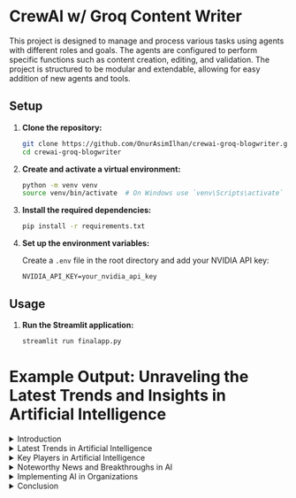 # CrewAI w/ Groq Content Writer
This project is designed to manage and process various tasks using agents with different roles and goals. The agents are configured to perform specific functions such as content creation, editing, and validation. The project is structured to be modular and extendable, allowing for easy addition of new agents and tools.

## Setup

1. **Clone the repository:**

    ```sh
    git clone https://github.com/OnurAsimIlhan/crewai-groq-blogwriter.git
    cd crewai-groq-blogwriter
    ```

2. **Create and activate a virtual environment:**

    ```sh
    python -m venv venv
    source venv/bin/activate  # On Windows use `venv\Scripts\activate`
    ```

3. **Install the required dependencies:**

    ```sh
    pip install -r requirements.txt
    ```

4. **Set up the environment variables:**

    Create a `.env` file in the root directory and add your NVIDIA API key:

    ```env
    NVIDIA_API_KEY=your_nvidia_api_key
    ```

## Usage

1. **Run the Streamlit application:**

    ```sh
    streamlit run finalapp.py
    ```

# Example Output: Unraveling the Latest Trends and Insights in Artificial Intelligence

<details close>
<summary>Introduction</summary>

Artificial Intelligence (AI) has revolutionized the way we live, work, and interact with each other. From virtual assistants like Siri and Alexa to self-driving cars and personalized medicine, AI has become an integral part of our daily lives. However, with new breakthroughs and advancements emerging every day, it can be overwhelming to stay updated on the latest AI trends and developments. In this post, we'll delve into the latest insights and trends in AI, explore the key players and their contributions, and discuss the challenges and opportunities of implementing AI in organizations.

To fully grasp the potential of AI, it's essential to understand the latest advancements and trends in this rapidly evolving field. This post aims to provide an overview of the current state of AI, highlighting the key trends, players, and challenges in the industry.
</details>

<details close>
<summary>Latest Trends in Artificial Intelligence</summary>

### Natural Language Processing (NLP) and its Applications

NLP has seen significant advancements in recent years, enabling computers to understand, interpret, and generate human language. Applications of NLP range from chatbots and virtual assistants to sentiment analysis and language translation. With the rise of voice-based interfaces, NLP is playing a crucial role in shaping the future of human-computer interaction. For instance, NLP-powered chatbots are now capable of handling complex customer inquiries, freeing up human customer support agents to focus on more critical tasks.

The ability of computers to understand human language has far-reaching implications, from improving customer service to enhancing language translation. As NLP continues to advance, we can expect to see even more innovative applications in the future.

### Computer Vision and its Role in Image Recognition and Object Detection

Computer Vision has enabled machines to see and interpret visual data from images and videos. Applications include facial recognition, object detection, and image classification. Computer Vision is also driving innovation in areas like autonomous vehicles, surveillance systems, and medical imaging. For example, Computer Vision-powered systems are now capable of detecting cancerous tumors from medical images with unprecedented accuracy.

The ability of machines to see and interpret visual data has opened up new possibilities in fields like healthcare, transportation, and security. As Computer Vision continues to advance, we can expect to see even more innovative applications in the future.

### Deep Learning and its Impact on AI Research and Development

Deep Learning, a subset of Machine Learning, has revolutionized AI research and development. By enabling machines to learn from complex data, Deep Learning has led to breakthroughs in areas like speech recognition, image recognition, and natural language processing. For instance, Deep Learning-powered systems are now capable of recognizing and generating human speech with unprecedented accuracy.

The ability of machines to learn from complex data has far-reaching implications, from improving speech recognition to enhancing image classification. As Deep Learning continues to advance, we can expect to see even more innovative applications in the future.

### Edge AI and its Potential in IoT and Real-time Processing

Edge AI is a new paradigm that enables AI processing at the edge of the network, reducing latency and enhancing real-time decision-making. With the proliferation of IoT devices, Edge AI is poised to play a critical role in applications like autonomous vehicles, smart cities, and industrial automation. For instance, Edge AI-powered systems are now capable of processing real-time data from IoT devices, enabling faster and more accurate decision-making.

The ability of machines to process data in real-time has far-reaching implications, from improving industrial automation to enhancing smart city infrastructure. As Edge AI continues to advance, we can expect to see even more innovative applications in the future.
</details>

<details close>
<summary>Key Players in Artificial Intelligence</summary>

### Tech Giants: Google, Amazon, Microsoft, and Facebook

The tech giants are driving innovation in AI research and development, investing heavily in talent acquisition, and applying AI across their products and services. From Google's AlphaGo to Amazon's Alexa, these companies are pushing the boundaries of AI applications. For instance, Google's AI-powered search engine is now capable of understanding complex natural language queries, providing more accurate search results.

The tech giants are playing a critical role in advancing AI research and development, driving innovation in areas like NLP, Computer Vision, and Deep Learning.

### AI Startups: NVIDIA, DeepMind, and Vicarious

AI startups are driving innovation in areas like GPU acceleration, Deep Learning, and cognitive computing. These startups are often at the forefront of AI research, developing new algorithms and applying AI to complex problems. For instance, NVIDIA's AI-powered GPU accelerators are now capable of processing complex AI workloads with unprecedented speed and accuracy.

AI startups are playing a critical role in advancing AI research and development, driving innovation in areas like GPU acceleration and cognitive computing.

### Research Institutions: MIT, Stanford, and Carnegie Mellon

Research institutions are playing a critical role in advancing AI research, publishing papers, and developing new algorithms. These institutions are often at the forefront of AI innovation, driving breakthroughs in areas like robotics, computer vision, and natural language processing. For instance, researchers at MIT are now developing AI-powered robots that can learn from human feedback, enabling more accurate and efficient robotic assembly.

Research institutions are driving innovation in AI research, publishing papers, and developing new algorithms that are pushing the boundaries of AI applications.
</details>

<details close>
<summary>Noteworthy News and Breakthroughs in AI</summary>

### Recent Advancements in AI-powered Healthcare and Medicine

AI is transforming healthcare and medicine, enabling personalized medicine, disease diagnosis, and treatment planning. Recent breakthroughs include AI-powered diagnosis of breast cancer, diabetic retinopathy, and cardiovascular disease. For instance, AI-powered systems are now capable of detecting breast cancer from mammography images with unprecedented accuracy, enabling earlier diagnosis and treatment.

The ability of AI to improve healthcare outcomes has far-reaching implications, from enhancing disease diagnosis to improving treatment planning.

### AI's Role in Climate Change and Environmental Sustainability

AI is being applied to address some of the world's most pressing environmental challenges, including climate change, deforestation, and wildlife conservation. From monitoring climate patterns to optimizing renewable energy sources, AI is playing a critical role in driving sustainability. For instance, AI-powered systems are now capable of monitoring climate patterns, enabling more accurate weather forecasting and climate modeling.

The ability of AI to address environmental challenges has far-reaching implications, from enhancing climate modeling to optimizing renewable energy sources.

### The Ethics and Bias in AI Decision-Making

As AI becomes more pervasive, concerns around ethics and bias are growing. From biased algorithms to lack of transparency, AI decision-making is facing intense scrutiny. It's essential to address these concerns to ensure AI is developed and applied responsibly. For instance, companies are now developing AI-powered systems that are transparent, explainable, and unbiased, enabling more trustworthy AI decision-making.

The ability of AI to address ethical concerns has far-reaching implications, from enhancing transparency to reducing bias in AI decision-making.
</details>

<details close>
<summary>Implementing AI in Organizations</summary>

### Challenges and Obstacles in AI Implementation

Implementing AI in organizations can be challenging, with common obstacles including data quality, talent acquisition, and integration with existing systems. For instance, organizations may struggle to acquire the necessary talent to develop and implement AI-powered systems.

The ability of organizations to overcome these challenges has far-reaching implications, from enhancing efficiency to driving innovation.

### Strategies for Overcoming these Challenges

To overcome these challenges, organizations must develop a clear AI strategy, invest in talent acquisition, and prioritize data quality and integration. For instance, organizations can develop a clear AI roadmap, outlining their AI goals and objectives, and invest in talent acquisition, enabling more successful AI implementation.

The ability of organizations to develop a clear AI strategy has far-reaching implications, from enhancing efficiency to driving innovation.

### Real-world Examples of Successful AI Implementation

From chatbots to predictive maintenance, AI is being successfully applied across industries, driving efficiency, productivity, and innovation. For instance, companies are now using AI-powered chatbots to handle complex customer inquiries, enabling faster and more accurate customer service.

The ability of organizations to successfully implement AI has far-reaching implications, from enhancing customer service to driving innovation.
</details>

<details close>
<summary>Conclusion</summary>

In conclusion, AI is a rapidly evolving field, with new breakthroughs and advancements emerging daily. By understanding the latest trends, key players, and challenges of AI implementation, organizations can harness the power of AI to drive innovation, productivity, and growth. As AI continues to shape our world, it's essential to stay updated on the latest developments and explore AI further.

Call to Action: Encourage readers to explore AI further, stay updated on the latest developments, and apply AI in their organizations to drive innovation and growth.
</details>
